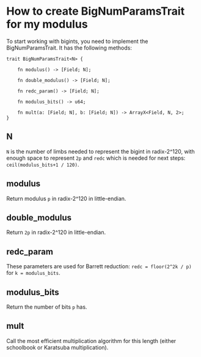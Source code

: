 # How to create BigNumParamsTrait for my modulus

To start working with bigints, you need to implement the BigNumParamsTrait. It has the following methods:

```
trait BigNumParamsTrait<N> {

    fn modulus() -> [Field; N];

    fn double_modulus() -> [Field; N];

    fn redc_param() -> [Field; N];

    fn modulus_bits() -> u64;

    fn mult(a: [Field; N], b: [Field; N]) -> ArrayX<Field, N, 2>;
}
```

## N

`N` is the number of limbs needed to represent the bigint in radix-2^120, with enough space to represent `2p` and `redc` which is needed for next steps: `ceil(modulus_bits+1 / 120)`. 

## modulus

Return modulus `p` in radix-2^120 in little-endian. 

## double_modulus

Return `2p` in radix-2^120 in little-endian.

## redc_param

These parameters are used for Barrett reduction: `redc = floor(2^2k / p)` for `k = modulus_bits`.

## modulus_bits

Return the number of bits `p` has. 

## mult

Call the most efficient multiplication algorithm for this length (either schoolbook or Karatsuba multiplication).